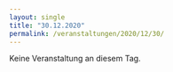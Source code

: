 ```yaml
---
layout: single
title: "30.12.2020"
permalink: /veranstaltungen/2020/12/30/
---
```


Keine Veranstaltung an diesem Tag.
